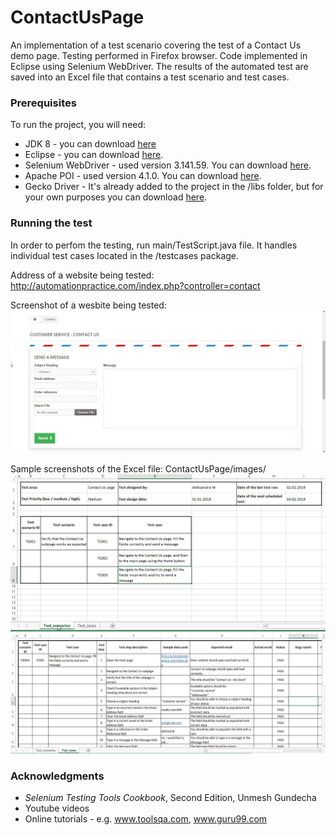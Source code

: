 # ContactUsPage
An implementation of a test scenario covering the test of a Contact Us demo page. Testing performed in Firefox browser. Code implemented in Eclipse using Selenium WebDriver. The results of the automated test are saved into an Excel file that contains a test scenario and test cases.

### Prerequisites
To run the project, you will need:
* JDK 8 - you can download [here](https://www.oracle.com/technetwork/java/javase/downloads/jdk8-downloads-2133151.html)
* Eclipse - you can download [here](https://www.eclipse.org/downloads/packages/).
* Selenium WebDriver - used version 3.141.59.
You can download [here](https://www.seleniumhq.org/download/).
* Apache POI - used version 4.1.0.
You can download [here](https://poi.apache.org/download.html#POI-4.1.0).
* Gecko Driver - 
It's already added to the project in the /libs folder, but for your own purposes you can download [here](https://github.com/mozilla/geckodriver/releases).

### Running the test

In order to perfom the testing, run main/TestScript.java file. It handles individual test cases located in the /testcases package.

Address of a website being tested:
http://automationpractice.com/index.php?controller=contact

Screenshot of a wesbite being tested:
![alt text](ContactUsPage/images/website.jpg)

Sample screenshots of the Excel file:
ContactUsPage/images/
![alt text](ContactUsPage/images/excel1.jpg)
![alt text](ContactUsPage/images/excel2.jpg)

### Acknowledgments
* _Selenium Testing Tools Cookbook_, Second Edition, Unmesh Gundecha
* Youtube videos
* Online tutorials - e.g. www.toolsqa.com, www.guru99.com
